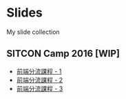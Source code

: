 # Slides
My slide collection

## SITCON Camp 2016 [WIP]
* [前端分流課程 - 1](http://slides.bobbyrealms.info/sitcon-camp-2016/front-1.html)
* [前端分流課程 - 2](http://slides.bobbyrealms.info/sitcon-camp-2016/front-2.html)
* [前端分流課程 - 3]()
